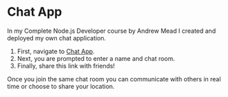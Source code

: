 # Chat App

In my Complete Node.js Developer course by Andrew Mead I created and deployed my own chat application. 

1. First, navigate to [Chat App](https://obregon-chat-app.herokuapp.com/).
2. Next, you are prompted to enter a name and chat room.
3. Finally, share this link with friends!

Once you join the same chat room you can communicate with others in real time or choose to share your location.
